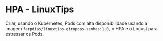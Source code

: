 # HPA - LinuxTips

Criar, usando o Kubernetes, Pods com alta disponibilidade usando a imagem `ferpdias/linuxtips-giropops-senhas:1.0`, o HPA e o Locust para estressar os Pods.
